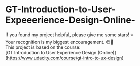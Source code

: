 # GT-Introduction-to-User-Expeeerience-Design-Online-
If you found my project helpful, please give me some stars! ⭐<br>
Your recognition is my biggest encouragement. 😊🌟<br>
This project is based on the course:  
[GT Introduction to User Experience Design (Online)][(https://www.udacity.com/course/gt-intro-to-ux-design)](https://www.coursera.org/learn/user-experience-design?utm_medium=sem&utm_source=gg&utm_campaign=b2c_namer_x_coursera_ftcof_courseraplus_cx_dr_bau_gg_sem_bd-ex_us_en_m_hyb_24-10_x&campaignid=21782680297&adgroupid=171121141609&device=c&keyword=coursera&matchtype=e&network=g&devicemodel=&creativeid=715816606929&assetgroupid=&targetid=aud-333058185355%3Akwd-36262515261&extensionid=&placement=&gad_source=1&gclid=Cj0KCQjwqIm_BhDnARIsAKBYcmsv1FU2_pD67PBblUtO2Vax7fyyW9UMqsgs0han3VjO41-lAi-sYPYaAlPbEALw_wcB)  
